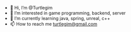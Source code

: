 - 👋 Hi, I’m @Turtlegim
- 👀 I’m interested in game programming, backend, server
- 🌱 I’m currently learning java, spring, unreal, c++
- 📫 How to reach me turtlegim@gmail.com

<!---
Turtlegim/Turtlegim is a ✨ special ✨ repository because its `README.md` (this file) appears on your GitHub profile.
You can click the Preview link to take a look at your changes.
--->
